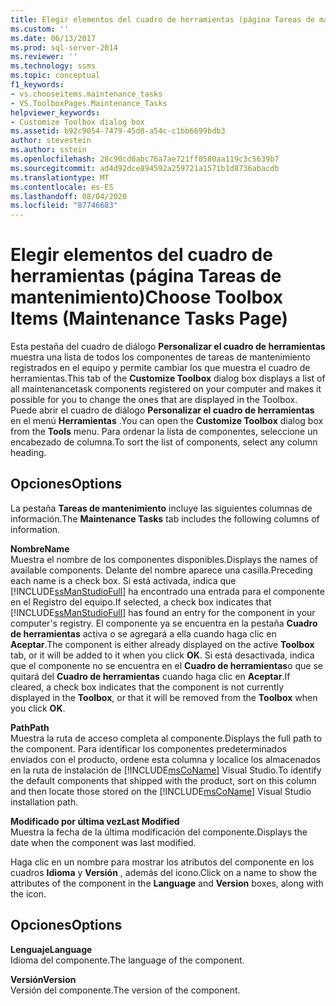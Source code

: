 ```yaml
---
title: Elegir elementos del cuadro de herramientas (página Tareas de mantenimiento) | Microsoft Docs
ms.custom: ''
ms.date: 06/13/2017
ms.prod: sql-server-2014
ms.reviewer: ''
ms.technology: ssms
ms.topic: conceptual
f1_keywords:
- vs.chooseitems.maintenance_tasks
- VS.ToolboxPages.Maintenance_Tasks
helpviewer_keywords:
- Customize Toolbox dialog box
ms.assetid: b92c9054-7479-45d8-a54c-c1bb6699bdb3
author: stevestein
ms.author: sstein
ms.openlocfilehash: 28c90cd0abc76a7ae721ff0580aa119c3c5639b7
ms.sourcegitcommit: ad4d92dce894592a259721a1571b1d8736abacdb
ms.translationtype: MT
ms.contentlocale: es-ES
ms.lasthandoff: 08/04/2020
ms.locfileid: "87746683"
---
```

# <a name="choose-toolbox-items-maintenance-tasks-page"></a><span data-ttu-id="2dad6-102">Elegir elementos del cuadro de herramientas (página Tareas de mantenimiento)</span><span class="sxs-lookup"><span data-stu-id="2dad6-102">Choose Toolbox Items (Maintenance Tasks Page)</span></span>
  <span data-ttu-id="2dad6-103">Esta pestaña del cuadro de diálogo **Personalizar el cuadro de herramientas** muestra una lista de todos los componentes de tareas de mantenimiento registrados en el equipo y permite cambiar los que muestra el cuadro de herramientas.</span><span class="sxs-lookup"><span data-stu-id="2dad6-103">This tab of the **Customize Toolbox** dialog box displays a list of all maintenancetask components registered on your computer and makes it possible for you to change the ones that are displayed in the Toolbox.</span></span> <span data-ttu-id="2dad6-104">Puede abrir el cuadro de diálogo **Personalizar el cuadro de herramientas** en el menú **Herramientas** .</span><span class="sxs-lookup"><span data-stu-id="2dad6-104">You can open the **Customize Toolbox** dialog box from the **Tools** menu.</span></span> <span data-ttu-id="2dad6-105">Para ordenar la lista de componentes, seleccione un encabezado de columna.</span><span class="sxs-lookup"><span data-stu-id="2dad6-105">To sort the list of components, select any column heading.</span></span>  
  
## <a name="options"></a><span data-ttu-id="2dad6-106">Opciones</span><span class="sxs-lookup"><span data-stu-id="2dad6-106">Options</span></span>  
 <span data-ttu-id="2dad6-107">La pestaña **Tareas de mantenimiento** incluye las siguientes columnas de información.</span><span class="sxs-lookup"><span data-stu-id="2dad6-107">The **Maintenance Tasks** tab includes the following columns of information.</span></span>  
  
 <span data-ttu-id="2dad6-108">**Nombre**</span><span class="sxs-lookup"><span data-stu-id="2dad6-108">**Name**</span></span>  
 <span data-ttu-id="2dad6-109">Muestra el nombre de los componentes disponibles.</span><span class="sxs-lookup"><span data-stu-id="2dad6-109">Displays the names of available components.</span></span> <span data-ttu-id="2dad6-110">Delante del nombre aparece una casilla.</span><span class="sxs-lookup"><span data-stu-id="2dad6-110">Preceding each name is a check box.</span></span> <span data-ttu-id="2dad6-111">Si está activada, indica que [!INCLUDE[ssManStudioFull](../../includes/ssmanstudiofull-md.md)] ha encontrado una entrada para el componente en el Registro del equipo.</span><span class="sxs-lookup"><span data-stu-id="2dad6-111">If selected, a check box indicates that [!INCLUDE[ssManStudioFull](../../includes/ssmanstudiofull-md.md)] has found an entry for the component in your computer's registry.</span></span> <span data-ttu-id="2dad6-112">El componente ya se encuentra en la pestaña **Cuadro de herramientas** activa o se agregará a ella cuando haga clic en **Aceptar**.</span><span class="sxs-lookup"><span data-stu-id="2dad6-112">The component is either already displayed on the active **Toolbox** tab, or it will be added to it when you click **OK**.</span></span> <span data-ttu-id="2dad6-113">Si está desactivada, indica que el componente no se encuentra en el **Cuadro de herramientas**o que se quitará del **Cuadro de herramientas** cuando haga clic en **Aceptar**.</span><span class="sxs-lookup"><span data-stu-id="2dad6-113">If cleared, a check box indicates that the component is not currently displayed in the **Toolbox**, or that it will be removed from the **Toolbox** when you click **OK**.</span></span>  
  
 <span data-ttu-id="2dad6-114">**Path**</span><span class="sxs-lookup"><span data-stu-id="2dad6-114">**Path**</span></span>  
 <span data-ttu-id="2dad6-115">Muestra la ruta de acceso completa al componente.</span><span class="sxs-lookup"><span data-stu-id="2dad6-115">Displays the full path to the component.</span></span> <span data-ttu-id="2dad6-116">Para identificar los componentes predeterminados enviados con el producto, ordene esta columna y localice los almacenados en la ruta de instalación de [!INCLUDE[msCoName](../../includes/msconame-md.md)] Visual Studio.</span><span class="sxs-lookup"><span data-stu-id="2dad6-116">To identify the default components that shipped with the product, sort on this column and then locate those stored on the [!INCLUDE[msCoName](../../includes/msconame-md.md)] Visual Studio installation path.</span></span>  
  
 <span data-ttu-id="2dad6-117">**Modificado por última vez**</span><span class="sxs-lookup"><span data-stu-id="2dad6-117">**Last Modified**</span></span>  
 <span data-ttu-id="2dad6-118">Muestra la fecha de la última modificación del componente.</span><span class="sxs-lookup"><span data-stu-id="2dad6-118">Displays the date when the component was last modified.</span></span>  
  
 <span data-ttu-id="2dad6-119">Haga clic en un nombre para mostrar los atributos del componente en los cuadros **Idioma** y **Versión** , además del icono.</span><span class="sxs-lookup"><span data-stu-id="2dad6-119">Click on a name to show the attributes of the component in the **Language** and **Version** boxes, along with the icon.</span></span>  
  
## <a name="options"></a><span data-ttu-id="2dad6-120">Opciones</span><span class="sxs-lookup"><span data-stu-id="2dad6-120">Options</span></span>  
 <span data-ttu-id="2dad6-121">**Lenguaje**</span><span class="sxs-lookup"><span data-stu-id="2dad6-121">**Language**</span></span>  
 <span data-ttu-id="2dad6-122">Idioma del componente.</span><span class="sxs-lookup"><span data-stu-id="2dad6-122">The language of the component.</span></span>  
  
 <span data-ttu-id="2dad6-123">**Versión**</span><span class="sxs-lookup"><span data-stu-id="2dad6-123">**Version**</span></span>  
 <span data-ttu-id="2dad6-124">Versión del componente.</span><span class="sxs-lookup"><span data-stu-id="2dad6-124">The version of the component.</span></span>  
  
  
